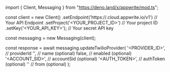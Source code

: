 import { Client, Messaging } from "https://deno.land/x/appwrite/mod.ts";

const client = new Client()
    .setEndpoint('https://<REGION>.cloud.appwrite.io/v1') // Your API Endpoint
    .setProject('<YOUR_PROJECT_ID>') // Your project ID
    .setKey('<YOUR_API_KEY>'); // Your secret API key

const messaging = new Messaging(client);

const response = await messaging.updateTwilioProvider(
    '<PROVIDER_ID>', // providerId
    '<NAME>', // name (optional)
    false, // enabled (optional)
    '<ACCOUNT_SID>', // accountSid (optional)
    '<AUTH_TOKEN>', // authToken (optional)
    '<FROM>' // from (optional)
);
